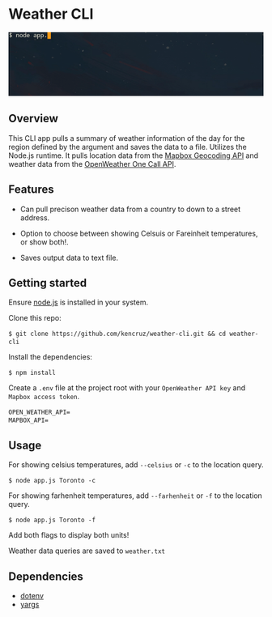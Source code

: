# Weather CLI

![preview](./preview.gif)

## Overview

This CLI app pulls a summary of weather information of the day for the region defined by the argument and saves the data to a file. Utilizes the Node.js runtime. It pulls location data from the [Mapbox Geocoding API](https://docs.mapbox.com/api/search/geocoding/) and weather data from the [OpenWeather One Call API](https://openweathermap.org/api/one-call-api).

## Features

- Can pull precison weather data from a country to down to a street address.

- Option to choose between showing Celsuis or Fareinheit temperatures, or show both!.

- Saves output data to text file.

## Getting started

Ensure [node.js](https://nodejs.org/) is installed in your system.

Clone this repo:

```
$ git clone https://github.com/kencruz/weather-cli.git && cd weather-cli
```

Install the dependencies:
```
$ npm install
```

Create a `.env` file at the project root with your `OpenWeather API key` and `Mapbox access token`.

```dosini
OPEN_WEATHER_API=
MAPBOX_API=
```

## Usage

For showing celsius temperatures, add `--celsius` or `-c` to the location query.
```
$ node app.js Toronto -c
```
For showing farhenheit temperatures, add `--farhenheit` or `-f` to the location query.
```
$ node app.js Toronto -f

```
Add both flags to display both units!

Weather data queries are saved to `weather.txt`

## Dependencies

- [dotenv](https://www.npmjs.com/package/dotenv)
- [yargs](https://www.npmjs.com/package/yargs)
